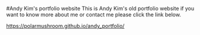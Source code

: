 #Andy Kim's portfolio website
This is Andy Kim's old portfolio website if you want to know more about me or contact me please click the link below.

https://polarmushroom.github.io/andy_portfolio/
